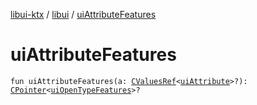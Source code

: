 [libui-ktx](../index.md) / [libui](index.md) / [uiAttributeFeatures](./ui-attribute-features.md)

# uiAttributeFeatures

`fun uiAttributeFeatures(a: `[`CValuesRef`](../kotlinx.cinterop/-c-values-ref/index.md)`<`[`uiAttribute`](ui-attribute.md)`>?): `[`CPointer`](../kotlinx.cinterop/-c-pointer/index.md)`<`[`uiOpenTypeFeatures`](ui-open-type-features.md)`>?`